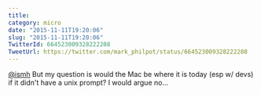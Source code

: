 ```yaml
---
title: 
category: micro
date: "2015-11-11T19:20:06"
slug: "2015-11-11T19:20:06"
TwitterId: 664523009328222208
TweetUrl: https://twitter.com/mark_philpot/status/664523009328222208
---
```


[@ismh](https://twitter.com/ismh) But my question is would the Mac be where it
is today (esp w/ devs) if it didn't have a unix prompt? I would argue no...

